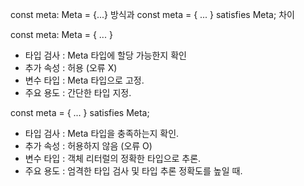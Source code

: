 const meta: Meta<typeof Button> = {...} 방식과
const meta = { ... } satisfies Meta<typeof Button>;
차이

const meta: Meta = { ... }
- 타입 검사	: Meta 타입에 할당 가능한지 확인
- 추가 속성	: 허용 (오류 X)	
- 변수 타입	: Meta 타입으로 고정.	
- 주요 용도	: 간단한 타입 지정.	

const meta = { ... } satisfies Meta;
- 타입 검사	: Meta 타입을 충족하는지 확인.
- 추가 속성	: 허용하지 않음 (오류 O)
- 변수 타입	: 객체 리터럴의 정확한 타입으로 추론.
- 주요 용도	: 엄격한 타입 검사 및 타입 추론 정확도를 높일 때.